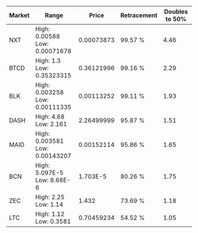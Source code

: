 | Market | Range | Price| Retracement | Doubles to 50% |
| --- | --- | --- | --- | --- |
| NXT | High: 0.00588<br />Low: 0.00071678 | 0.00073873 | 99.57 % | 4.46 |
| BTCD | High: 1.3<br />Low: 0.35323315 | 0.36121996 | 99.16 % | 2.29 |
| BLK | High: 0.003258<br />Low: 0.00111335 | 0.00113252 | 99.11 % | 1.93 |
| DASH | High: 4.68<br />Low: 2.161 | 2.26499999 | 95.87 % | 1.51 |
| MAID | High: 0.003581<br />Low: 0.00143207 | 0.00152114 | 95.86 % | 1.65 |
| BCN | High: 5.097E-5<br />Low: 8.68E-6 | 1.703E-5 | 80.26 % | 1.75 |
| ZEC | High: 2.25<br />Low: 1.14 | 1.432 | 73.69 % | 1.18 |
| LTC | High: 1.12<br />Low: 0.3581 | 0.70459234 | 54.52 % | 1.05 |
